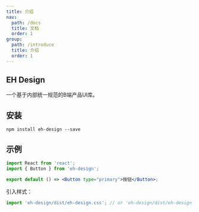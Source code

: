 ```yaml
---
title: 介绍
nav:
  path: /docs
  title: 文档
  order: 1
group:
  path: /introduce
  title: 介绍
  order: 1
---
```


## EH Design
一个基于内部统一规范的B端产品UI库。

## 安装
```shell
npm install eh-design --save
```
## 示例
```jsx | pure
import React from 'react';
import { Button } from 'eh-design';

export default () => <Button type="primary">按钮</Button>;
```

引入样式：
```jsx | pure
import 'eh-design/dist/eh-design.css'; // or 'eh-design/dist/eh-design.less'
```
